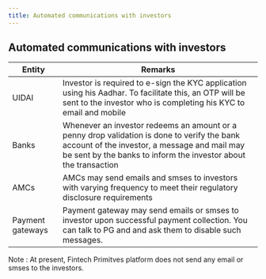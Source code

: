 ```yaml
---
title: Automated communications with investors
---
```

## Automated communications with investors

|Entity|Remarks|
|---|---|
|UIDAI|Investor is required to e-sign the KYC application using his Aadhar. To facilitate this, an OTP will be sent to the investor who is completing his KYC to email and mobile|
|Banks|Whenever an investor redeems an amount or a penny drop validation is done to verify the bank account of the investor, a message and mail may be sent by the banks to inform the investor about the transaction|
|AMCs|AMCs may send emails and smses to investors with varying frequency to meet their regulatory disclosure requirements |
|Payment gateways|Payment gateway may send emails or smses to investor upon successful payment collection. You can talk to PG and and ask them to disable such messages.|

Note : At present, Fintech Primitves platform does not send any email or smses to the investors.